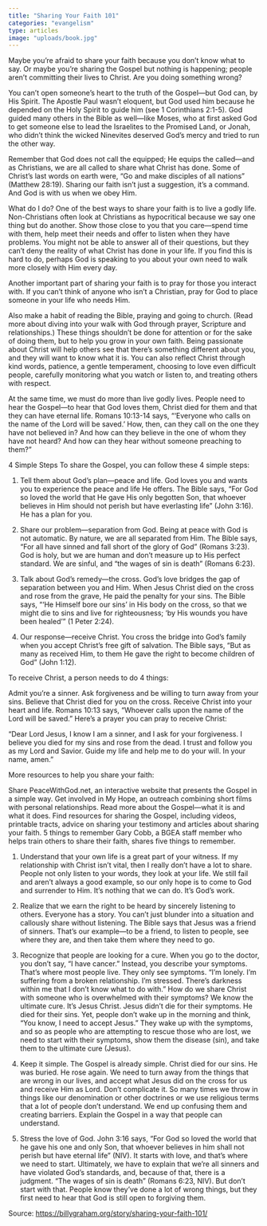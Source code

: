 ```yaml
---
title: "Sharing Your Faith 101"
categories: "evangelism"
type: articles
image: "uploads/book.jpg"
---
```


Maybe you’re afraid to share your faith because you don’t know what to say. Or maybe you’re sharing the Gospel but nothing is happening; people aren’t committing their lives to Christ. Are you doing something wrong?

You can’t open someone’s heart to the truth of the Gospel—but God can, by His Spirit. The Apostle Paul wasn’t eloquent, but God used him because he depended on the Holy Spirit to guide him (see 1 Corinthians 2:1-5). God guided many others in the Bible as well—like Moses, who at first asked God to get someone else to lead the Israelites to the Promised Land, or Jonah, who didn’t think the wicked Ninevites deserved God’s mercy and tried to run the other way.

Remember that God does not call the equipped; He equips the called—and as Christians, we are all called to share what Christ has done. Some of Christ’s last words on earth were, “Go and make disciples of all nations” (Matthew 28:19). Sharing our faith isn’t just a suggestion, it’s a command. And God is with us when we obey Him.

What do I do?
One of the best ways to share your faith is to live a godly life. Non-Christians often look at Christians as hypocritical because we say one thing but do another. Show those close to you that you care—spend time with them, help meet their needs and offer to listen when they have problems. You might not be able to answer all of their questions, but they can’t deny the reality of what Christ has done in your life. If you find this is hard to do, perhaps God is speaking to you about your own need to walk more closely with Him every day.

Another important part of sharing your faith is to pray for those you interact with. If you can’t think of anyone who isn’t a Christian, pray for God to place someone in your life who needs Him.

Also make a habit of reading the Bible, praying and going to church. (Read more about diving into your walk with God through prayer, Scripture and relationships.) These things shouldn’t be done for attention or for the sake of doing them, but to help you grow in your own faith. Being passionate about Christ will help others see that there’s something different about you, and they will want to know what it is. You can also reflect Christ through kind words, patience, a gentle temperament, choosing to love even difficult people, carefully monitoring what you watch or listen to, and treating others with respect.

At the same time, we must do more than live godly lives. People need to hear the Gospel—to hear that God loves them, Christ died for them and that they can have eternal life. Romans 10:13-14 says, “‘Everyone who calls on the name of the Lord will be saved.’ How, then, can they call on the one they have not believed in? And how can they believe in the one of whom they have not heard? And how can they hear without someone preaching to them?”

4 Simple Steps
To share the Gospel, you can follow these 4 simple steps:

1. Tell them about God’s plan—peace and life. God loves you and wants you to experience the peace and life He offers. The Bible says, “For God so loved the world that He gave His only begotten Son, that whoever believes in Him should not perish but have everlasting life” (John 3:16). He has a plan for you.

2. Share our problem—separation from God. Being at peace with God is not automatic. By nature, we are all separated from Him. The Bible says, “For all have sinned and fall short of the glory of God” (Romans 3:23). God is holy, but we are human and don’t measure up to His perfect standard. We are sinful, and “the wages of sin is death” (Romans 6:23).

3. Talk about God’s remedy—the cross. God’s love bridges the gap of separation between you and Him. When Jesus Christ died on the cross and rose from the grave, He paid the penalty for your sins. The Bible says, “‘He Himself bore our sins’ in His body on the cross, so that we might die to sins and live for righteousness; ‘by His wounds you have been healed’” (1 Peter 2:24).

4. Our response—receive Christ. You cross the bridge into God’s family when you accept Christ’s free gift of salvation. The Bible says, “But as many as received Him, to them He gave the right to become children of God” (John 1:12).

To receive Christ, a person needs to do 4 things:

Admit you’re a sinner.
Ask forgiveness and be willing to turn away from your sins.
Believe that Christ died for you on the cross.
Receive Christ into your heart and life.
Romans 10:13 says, “Whoever calls upon the name of the Lord will be saved.” Here’s a prayer you can pray to receive Christ:

“Dear Lord Jesus, I know I am a sinner, and I ask for your forgiveness. I believe you died for my sins and rose from the dead. I trust and follow you as my Lord and Savior. Guide my life and help me to do your will. In your name, amen.”

More resources to help you share your faith: 

Share PeaceWithGod.net, an interactive website that presents the Gospel in a simple way.
Get involved in My Hope, an outreach combining short films with personal relationships.
Read more about the Gospel—what it is and what it does.
Find resources for sharing the Gospel, including videos, printable tracts, advice on sharing your testimony and articles about sharing your faith.
5 things to remember
Gary Cobb, a BGEA staff member who helps train others to share their faith, shares five things to remember.

1. Understand that your own life is a great part of your witness. If my relationship with Christ isn’t vital, then I really don’t have a lot to share. People not only listen to your words, they look at your life. We still fail and aren’t always a good example, so our only hope is to come to God and surrender to Him. It’s nothing that we can do. It’s God’s work.

2. Realize that we earn the right to be heard by sincerely listening to others. Everyone has a story. You can’t just blunder into a situation and callously share without listening. The Bible says that Jesus was a friend of sinners. That’s our example—to be a friend, to listen to people, see where they are, and then take them where they need to go.

3. Recognize that people are looking for a cure. When you go to the doctor, you don’t say, “I have cancer.” Instead, you describe your symptoms. That’s where most people live. They only see symptoms. “I’m lonely. I’m suffering from a broken relationship. I’m stressed. There’s darkness within me that I don’t know what to do with.” How do we share Christ with someone who is overwhelmed with their symptoms? We know the ultimate cure. It’s Jesus Christ. Jesus didn’t die for their symptoms. He died for their sins. Yet, people don’t wake up in the morning and think, “You know, I need to accept Jesus.” They wake up with the symptoms, and so as people who are attempting to rescue those who are lost, we need to start with their symptoms, show them the disease (sin), and take them to the ultimate cure (Jesus).

4. Keep it simple. The Gospel is already simple. Christ died for our sins. He was buried. He rose again. We need to turn away from the things that are wrong in our lives, and accept what Jesus did on the cross for us and receive Him as Lord. Don’t complicate it. So many times we throw in things like our denomination or other doctrines or we use religious terms that a lot of people don’t understand. We end up confusing them and creating barriers. Explain the Gospel in a way that people can understand.

5. Stress the love of God. John 3:16 says, “For God so loved the world that he gave his one and only Son, that whoever believes in him shall not perish but have eternal life” (NIV). It starts with love, and that’s where we need to start. Ultimately, we have to explain that we’re all sinners and have violated God’s standards, and, because of that, there is a judgment. “The wages of sin is death” (Romans 6:23, NIV). But don’t start with that. People know they’ve done a lot of wrong things, but they first need to hear that God is still open to forgiving them.

Source: https://billygraham.org/story/sharing-your-faith-101/